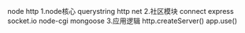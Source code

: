 node http
1.node核心 querystring http net
2.社区模块 connect express socket.io node-cgi mongoose
3.应用逻辑 http.createServer() app.use()